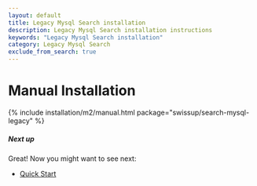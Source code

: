```yaml
---
layout: default
title: Legacy Mysql Search installation
description: Legacy Mysql Search installation instructions
keywords: "Legacy Mysql Search installation"
category: Legacy Mysql Search
exclude_from_search: true
---
```


# Manual Installation

{% include installation/m2/manual.html package="swissup/search-mysql-legacy" %}


##### Next up

Great! Now you might want to see next:

- [Quick Start](/m2/extensions/search-mysql-legacy/quickstart/)
